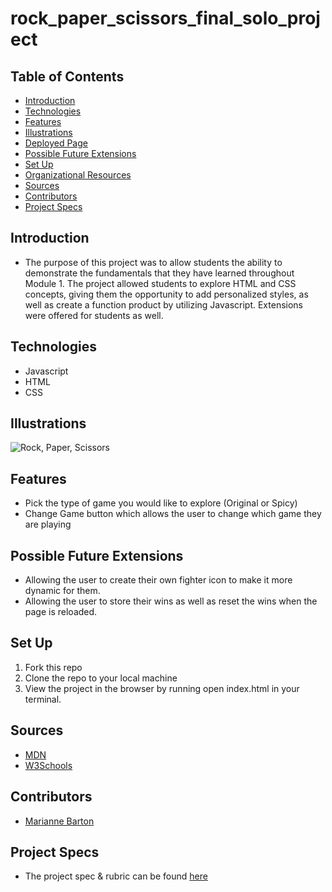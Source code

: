 # rock_paper_scissors_final_solo_project

## Table of Contents
  - [Introduction](#introduction)
  - [Technologies](#technologies)
  - [Features](#features)
  - [Illustrations](#illustrations)
  - [Deployed Page](#deployed-page)
  - [Possible Future Extensions](#possible-future-extensions)
  - [Set Up](#set-up)
  - [Organizational Resources](#organizational-resources)
  - [Sources](#sources)
  - [Contributors](#contributors)
  - [Project Specs](#project-specs)

## Introduction
  - The purpose of this project was to allow students the ability to demonstrate the fundamentals that they have learned throughout Module 1. The project allowed students to explore HTML and CSS concepts, giving them the opportunity to add personalized styles, as well as create a function product by utilizing Javascript. Extensions were offered for students as well.

## Technologies
  - Javascript
  - HTML
  - CSS


## Illustrations
  ![Rock, Paper, Scissors](https://user-images.githubusercontent.com/102000070/173707980-7cdfb247-f227-4551-a7ad-d7ea0820b10c.jpeg)
  
## Features
- Pick the type of game you would like to explore (Original or Spicy)
- Change Game button which allows the user to change which game they are playing

## Possible Future Extensions
  - Allowing the user to create their own fighter icon to make it more dynamic for them.
  - Allowing the user to store their wins as well as reset the wins when the page is reloaded.

## Set Up

1. Fork this repo  
2. Clone the repo to your local machine
3. View the project in the browser by running open index.html in your terminal.

## Sources
  - [MDN](http://developer.mozilla.org/en-US/)
  - [W3Schools](https://www.w3schools.com/)

## Contributors
  - [Marianne Barton](https://github.com/mhbarton)


## Project Specs
  - The project spec & rubric can be found [here](https://frontend.turing.edu/projects/module-1/rock-paper-scissors-solo-v2.html)
